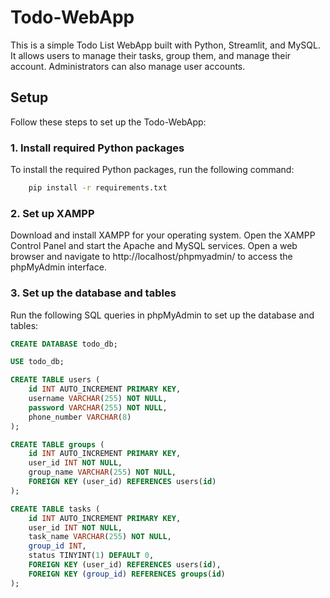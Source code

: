 # Todo-WebApp

This is a simple Todo List WebApp built with Python, Streamlit, and MySQL. It allows users to manage their tasks, group them, and manage their account. Administrators can also manage user accounts.

## Setup

Follow these steps to set up the Todo-WebApp:

### 1. Install required Python packages

To install the required Python packages, run the following command:

```bash
    pip install -r requirements.txt
```
### 2. Set up XAMPP

Download and install XAMPP for your operating system.
Open the XAMPP Control Panel and start the Apache and MySQL services.
Open a web browser and navigate to http://localhost/phpmyadmin/ to access the phpMyAdmin interface.

### 3. Set up the database and tables
Run the following SQL queries in phpMyAdmin to set up the database and tables:
    
```sql
CREATE DATABASE todo_db;

USE todo_db;

CREATE TABLE users (
    id INT AUTO_INCREMENT PRIMARY KEY,
    username VARCHAR(255) NOT NULL,
    password VARCHAR(255) NOT NULL,
    phone_number VARCHAR(8)
);

CREATE TABLE groups (
    id INT AUTO_INCREMENT PRIMARY KEY,
    user_id INT NOT NULL,
    group_name VARCHAR(255) NOT NULL,
    FOREIGN KEY (user_id) REFERENCES users(id)
);

CREATE TABLE tasks (
    id INT AUTO_INCREMENT PRIMARY KEY,
    user_id INT NOT NULL,
    task_name VARCHAR(255) NOT NULL,
    group_id INT,
    status TINYINT(1) DEFAULT 0,
    FOREIGN KEY (user_id) REFERENCES users(id),
    FOREIGN KEY (group_id) REFERENCES groups(id)
);
```
